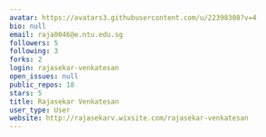 ```yaml
---
avatar: https://avatars3.githubusercontent.com/u/22398308?v=4
bio: null
email: raja0046@e.ntu.edu.sg
followers: 5
following: 3
forks: 2
login: rajasekar-venkatesan
open_issues: null
public_repos: 18
stars: 5
title: Rajasekar Venkatesan
user_type: User
website: http://rajasekarv.wixsite.com/rajasekar-venkatesan
---
```

